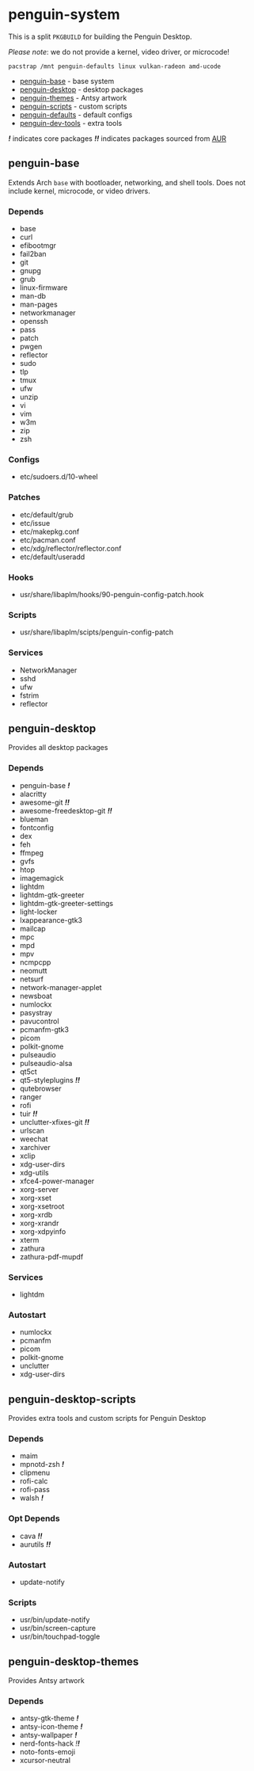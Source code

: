 # penguin-system

This is a split `PKGBUILD` for building the Penguin Desktop.

*Please note*: we do not provide a kernel, video driver, or microcode!

```
pacstrap /mnt penguin-defaults linux vulkan-radeon amd-ucode
```


* [penguin-base](#penguin-base) - base system
* [penguin-desktop](#penguin-desktop) - desktop packages
* [penguin-themes](#penguin-themes) - Antsy artwork
* [penguin-scripts](#penguin-scripts) - custom scripts
* [penguin-defaults](#penguin-defaults) - default configs
* [penguin-dev-tools](#penguin-dev-tools) - extra tools

***!*** indicates core packages
***!!*** indicates packages sourced from [AUR](https://aur.archlinux.org)

## penguin-base

Extends Arch `base` with bootloader, networking, and shell tools. Does not include kernel, microcode, or video drivers.

### Depends
* base
* curl
* efibootmgr
* fail2ban
* git
* gnupg
* grub
* linux-firmware
* man-db
* man-pages
* networkmanager
* openssh
* pass
* patch
* pwgen
* reflector
* sudo
* tlp
* tmux
* ufw
* unzip
* vi
* vim
* w3m
* zip
* zsh

### Configs
* etc/sudoers.d/10-wheel

### Patches
* etc/default/grub
* etc/issue
* etc/makepkg.conf
* etc/pacman.conf
* etc/xdg/reflector/reflector.conf
* etc/default/useradd

### Hooks
* usr/share/libaplm/hooks/90-penguin-config-patch.hook

### Scripts
* usr/share/libaplm/scipts/penguin-config-patch

### Services
* NetworkManager
* sshd
* ufw
* fstrim
* reflector


## penguin-desktop

Provides all desktop packages

### Depends
* penguin-base ***!***
* alacritty
* awesome-git ***!!***
* awesome-freedesktop-git ***!!***
* blueman
* fontconfig
* dex
* feh
* ffmpeg
* gvfs
* htop
* imagemagick
* lightdm
* lightdm-gtk-greeter
* lightdm-gtk-greeter-settings
* light-locker
* lxappearance-gtk3
* mailcap
* mpc
* mpd
* mpv
* ncmpcpp
* neomutt
* netsurf
* network-manager-applet
* newsboat
* numlockx
* pasystray
* pavucontrol
* pcmanfm-gtk3
* picom
* polkit-gnome
* pulseaudio
* pulseaudio-alsa
* qt5ct
* qt5-styleplugins ***!!***
* qutebrowser
* ranger
* rofi
* tuir ***!!***
* unclutter-xfixes-git ***!!***
* urlscan
* weechat
* xarchiver
* xclip
* xdg-user-dirs
* xdg-utils
* xfce4-power-manager
* xorg-server
* xorg-xset
* xorg-xsetroot
* xorg-xrdb
* xorg-xrandr
* xorg-xdpyinfo
* xterm
* zathura
* zathura-pdf-mupdf

### Services
* lightdm

### Autostart
* numlockx
* pcmanfm
* picom
* polkit-gnome
* unclutter
* xdg-user-dirs


## penguin-desktop-scripts

Provides extra tools and custom scripts for Penguin Desktop

### Depends
* maim
* mpnotd-zsh ***!***
* clipmenu
* rofi-calc
* rofi-pass
* walsh ***!***

### Opt Depends
* cava ***!!***
* aurutils ***!!***

### Autostart
* update-notify

### Scripts
* usr/bin/update-notify
* usr/bin/screen-capture
* usr/bin/touchpad-toggle


## penguin-desktop-themes

Provides Antsy artwork

### Depends
* antsy-gtk-theme ***!***
* antsy-icon-theme ***!***
* antsy-wallpaper ***!***
* nerd-fonts-hack *!**!***
* noto-fonts-emoji
* xcursor-neutral

